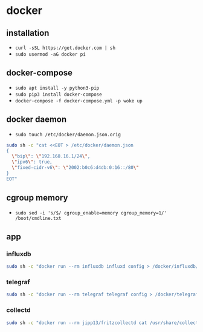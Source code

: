 # docker

## installation

- `curl -sSL https://get.docker.com | sh`
- `sudo usermod -aG docker pi`

## docker-compose

- `sudo apt install -y python3-pip`
- `sudo pip3 install docker-compose`
- `docker-compose -f docker-compose.yml -p woke up`

## docker daemon

- `sudo touch /etc/docker/daemon.json.orig`

```bash
sudo sh -c "cat <<EOT > /etc/docker/daemon.json 
{
  \"bip\": \"192.168.16.1/24\",
  \"ipv6\": true,
  \"fixed-cidr-v6\": \"2002:b0c6:d4db:0:16::/80\"
}
EOT"
```

## cgroup memory
- `sudo sed -i 's/$/ cgroup_enable=memory cgroup_memory=1/' /boot/cmdline.txt`

## app

### influxdb

```bash
sudo sh -c "docker run --rm influxdb influxd config > /docker/influxdb/etc/influxdb.conf"
```

### telegraf

```bash
sudo sh -c "docker run --rm telegraf telegraf config > /docker/telegraf/etc/telegraf.conf"
```

### collectd

```bash
sudo sh -c "docker run --rm jipp13/fritzcollectd cat /usr/share/collectd/types.db > /docker/influxdb/etc/types.db"
```
